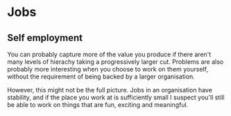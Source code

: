 # Jobs

## Self employment

You can probably capture more of the value you produce if there aren't many levels of hierachy taking a progressively larger cut. Problems are also probably more interesting when you choose to work on them yourself, without the requirement of being backed by a larger organisation.

However, this might not be the full picture. Jobs in an organisation have stability, and if the place you work at is sufficiently small I suspect you'll still be able to work on things that are fun, exciting and meaningful.
